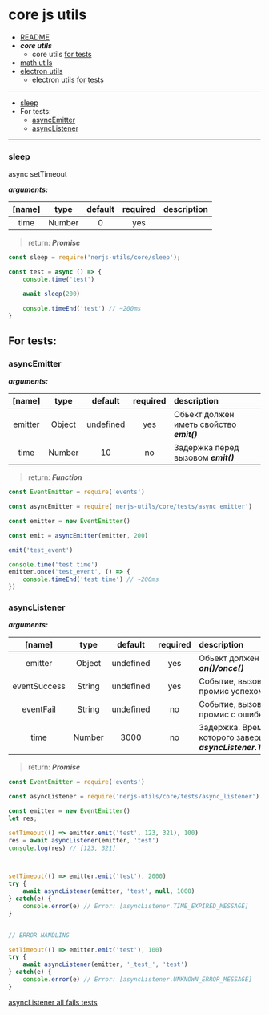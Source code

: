 # core js utils

- [README](../README.md)
- __***core utils***__
  - core utils [for tests](#for-tests) 
- [math utils](./math.md#math-js-utils)  
- [electron utils](./electron.md#electron-utils) 
  - electron utils [for tests](./electron.md#for-tests) 

***


- [sleep](#sleep)
- For tests:
  - [asyncEmitter](#asyncEmitter)
  - [asyncListener](#asyncListener)

***


### sleep 

async setTimeout

***arguments:***

| [name] | type | default | required | description | 
| :--: | :--: | :--:| :--: | :-- | 
| time | Number | 0 | yes | |


> return: ***Promise***

```js
const sleep = require('nerjs-utils/core/sleep');

const test = async () => {
    console.time('test')

    await sleep(200)

    console.timeEnd('test') // ~200ms
}
```


## For tests:

### asyncEmitter 

***arguments:***

| [name] | type | default | required | description | 
| :--: | :--: | :--:| :--: | :-- | 
| emitter | Object | undefined | yes | Обьект должен иметь свойство ***emit()*** | 
| time | Number | 10 | no | Задержка перед вызовом ***emit()*** | 

> return: ***Function***

```js
const EventEmitter = require('events')

const asyncEmitter = require('nerjs-utils/core/tests/async_emitter')

const emitter = new EventEmitter()

const emit = asyncEmitter(emitter, 200)

emit('test_event')

console.time('test time')
emitter.once('test_event', () => {
    console.timeEnd('test time') // ~200ms
})


```


### asyncListener

***arguments:***

| [name] | type | default | required | description | 
| :--: | :--: | :--:| :--: | :-- | 
| emitter | Object | undefined | yes | Обьект должен иметь свойства ***on()/once()*** | 
| eventSuccess | String | undefined | yes | Событие, вызов которого завершает промис успехом | 
| eventFail | String | undefined | no |  Событие, вызов которого завершает промис с ошибкой | 
| time | Number | 3000 | no | Задержка. Время, по истечению которого завершает промис с ошибкой ***asyncListener.TIME_EXPIRED_MESSAGE*** | 

> return: ***Promise*** 


```js
const EventEmitter = require('events')

const asyncListener = require('nerjs-utils/core/tests/async_listener') 

const emitter = new EventEmitter()
let res;

setTimeout(() => emitter.emit('test', 123, 321), 100) 
res = await asyncListener(emitter, 'test')
console.log(res) // [123, 321]



setTimeout(() => emitter.emit('test'), 2000) 
try {
    await asyncListener(emitter, 'test', null, 1000)
} catch(e) {
    console.error(e) // Error: [asyncListener.TIME_EXPIRED_MESSAGE]
} 


// ERROR HANDLING

setTimeout(() => emitter.emit('test'), 100) 
try {
    await asyncListener(emitter, '_test_', 'test')
} catch(e) {
    console.error(e) // Error: [asyncListener.UNKNOWN_ERROR_MESSAGE]
} 
``` 

[asyncListener all fails tests](https://github.com/nerjs/nerjs-utils/blob/3efd3757ae19ca0740db89c94cfb073f17b76ebd/__tests__/core/async_listener.test.js#L21)